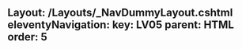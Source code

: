 Layout: /Layouts/_NavDummyLayout.cshtml
eleventyNavigation:
  key: LV05
  parent: HTML
  order: 5
---
